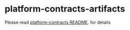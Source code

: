 # platform-contracts-artifacts

Please read [platform-contracts README](https://github.com/Neufund/platform-contracts). for details

